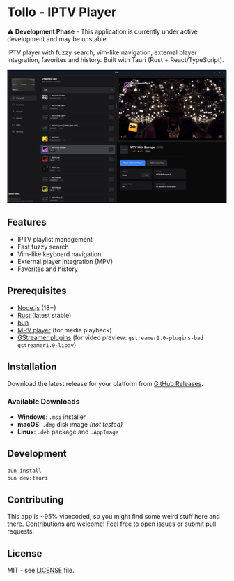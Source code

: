 # Tollo - IPTV Player

⚠️ **Development Phase** - This application is currently under active development and may be unstable.

IPTV player with fuzzy search, vim-like navigation, external player integration, favorites and history. Built with Tauri (Rust + React/TypeScript).

![Tollo Screenshot](public/screenshot.png)

## Features

- IPTV playlist management
- Fast fuzzy search
- Vim-like keyboard navigation
- External player integration (MPV)
- Favorites and history

## Prerequisites

- [Node.js](https://nodejs.org/) (18+)
- [Rust](https://rustlang.org/) (latest stable)
- [bun](https://bun.io/)
- [MPV player](https://mpv.io/) (for media playback)
- [GStreamer plugins](https://gstreamer.freedesktop.org/) (for video preview: `gstreamer1.0-plugins-bad gstreamer1.0-libav`)

## Installation

Download the latest release for your platform from [GitHub Releases](https://github.com/sambergo/tollo/releases).

### Available Downloads
- **Windows**: `.msi` installer
- **macOS**: `.dmg` disk image *(not tested)*
- **Linux**: `.deb` package and `.AppImage`

## Development

```bash
bun install
bun dev:tauri
```

## Contributing

This app is ~95% vibecoded, so you might find some weird stuff here and there. Contributions are welcome! Feel free to open issues or submit pull requests.

## License

MIT - see [LICENSE](LICENSE) file.
